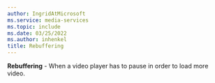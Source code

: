 ```yaml
---
author: IngridAtMicrosoft
ms.service: media-services
ms.topic: include
ms.date: 03/25/2022
ms.author: inhenkel
title: Rebuffering
---
```


**Rebuffering** - When a video player has to pause in order to load more video.
